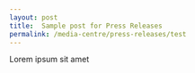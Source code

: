 ```yaml
---
layout: post
title:  Sample post for Press Releases
permalink: /media-centre/press-releases/test
---
```

Lorem ipsum sit amet
